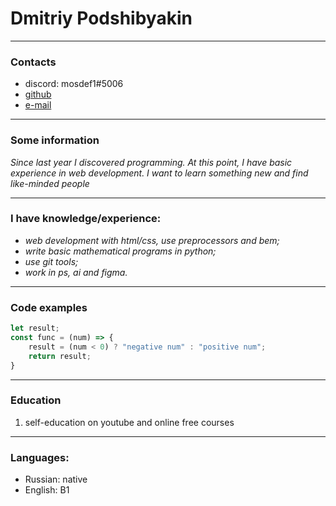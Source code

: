 #  Dmitriy Podshibyakin
***
### Contacts

* discord: mosdef1#5006
* [github](https://github.com/mosdef71) 
* [e-mail](mailto:mosdef71@mail.ru)

***
### Some information

*Since last year I discovered programming. At this point, I have basic experience in web development. I want to learn something new and find like-minded people*

***
### I have knowledge/experience:

* *web development with html/css, use preprocessors and bem;*
* *write basic mathematical programs in python;*
* *use git tools;*
* *work in ps, ai and figma.*

***
### Code examples

```javascript
let result;
const func = (num) => {
    result = (num < 0) ? "negative num" : "positive num";
    return result;
} 
```
***

### Education

1. self-education on youtube and online free courses

***

### Languages:

* Russian: native
* English: B1

